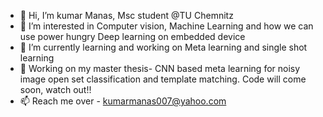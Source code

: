 - 👋 Hi, I’m kumar Manas, Msc student @TU Chemnitz
- 👀 I’m interested in Computer vision, Machine Learning and how we can use power hungry Deep learning on embedded device
- 🌱 I’m currently learning and working on Meta learning and single shot learning
- 💞️ Working on my master thesis- CNN based meta learning for noisy image open set classification and template matching. Code will come soon, watch out!!
- 📫 Reach me over - kumarmanas007@yahoo.com

<!---
kumarmanas/kumarmanas is a ✨ special ✨ repository because its `README.md` (this file) appears on your GitHub profile.
You can click the Preview link to take a look at your changes.
--->
